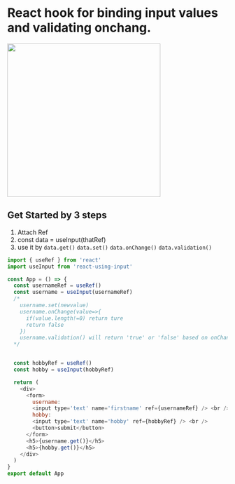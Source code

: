 # React hook for binding input values and validating onchang.

<img width="350" src="https://i.postimg.cc/s2Gp6PQq/demopresent.gif"/>

## Get Started by 3 steps
1. Attach Ref
2. const data = useInput(thatRef)
3. use it by `data.get()` `data.set()` `data.onChange()` `data.validation()`

```js
import { useRef } from 'react'
import useInput from 'react-using-input'

const App = () => {
  const usernameRef = useRef()
  const username = useInput(usernameRef)
  /* 
    username.set(newvalue)
    username.onChange(value=>{
      if(value.length!=0) return ture
      return false
    })
    username.validation() will return 'true' or 'false' based on onChange event return value
  */


  const hobbyRef = useRef()
  const hobby = useInput(hobbyRef)

  return (
    <div>
      <form>
        username:
        <input type='text' name='firstname' ref={usernameRef} /> <br />
        hobby:
        <input type='text' name='hobby' ref={hobbyRef} /> <br />
        <button>submit</button>
      </form>
      <h5>{username.get()}</h5>
      <h5>{hobby.get()}</h5>
    </div>
  )
}
export default App

```